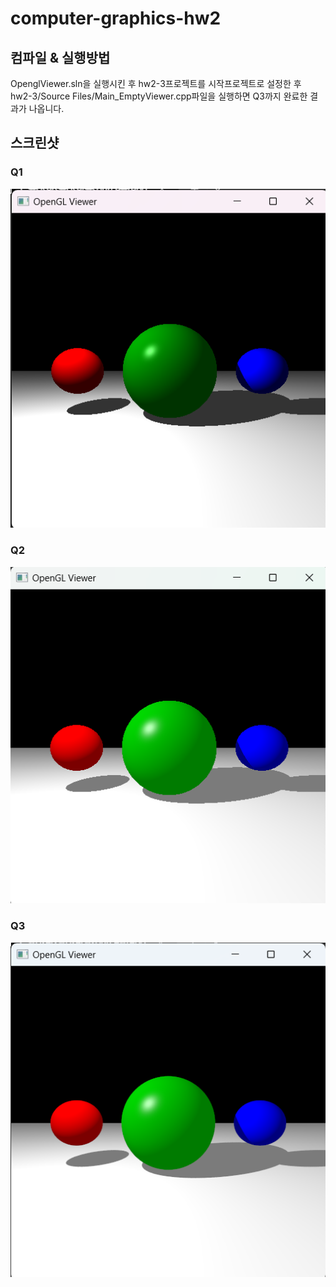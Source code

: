 # computer-graphics-hw2

## 컴파일 & 실행방법
OpenglViewer.sln을 실행시킨 후 hw2-3프로젝트를 시작프로젝트로 설정한 후 hw2-3/Source Files/Main_EmptyViewer.cpp파일을 실행하면 Q3까지 완료한 결과가 나옵니다.

## 스크린샷
### Q1
![img.png](img.png)

### Q2
![img_1.png](img_1.png)

### Q3
![img_2.png](img_2.png)
